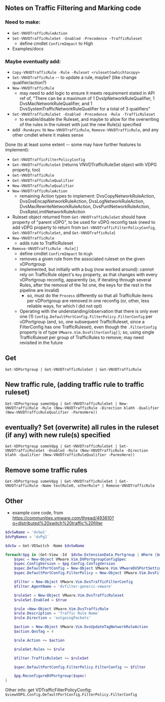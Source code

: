 ## Notes on Traffic Filtering and Marking code


### Need to make:
- `Get-VNVDTrafficRuleAction`
- `Set-VNVDTrafficRuleSet -Enabled -Precedence -TrafficRuleset`
    - define cmdlet `ConfirmImpact` to High
- Examples/docs

### Maybe eventually add:
- `Copy-VNVDTrafficRule -Rule -Ruleset <rulesettowhichtocopy>`
- `Set-VNVDTrafficRule` -- to update a rule, maybe? (like change qualifier/action?)
- `New-VNVDTrafficRule`
    - may need to add logic to ensure it meets requirement stated in API ref of, "There can be a maximum of 1 DvsIpNetworkRuleQualifier, 1 DvsMacNetworkRuleQualifier, and 1 DvsSystemTrafficNetworkRuleQualifier for a total of 3 qualifiers"
- `Set-VNVDTrafficRuleSet -Enabled -Precedence -Rule -TrafficRuleset`
    - to enable/disable the Ruleset, and maybe to allow for the overwriting of the rules in the ruleset with just the new Rule(s) specified
- add `-RunAsync` to `New-VNVDTrafficRule`, `Remove-VNVDTrafficRule`, and any other cmdlet where it makes sense

Done (to at least some extent -- some may have further features to implement):
- `Get-VNVDTrafficFilterPolicyConfig`
- `Get-VNVDTrafficRuleSet` (returns VNVDTrafficRuleSet object with VDPG property, too)
- `Get-VNVDTrafficRule`
- `Get-VNVDTrafficRuleQualifier`
- `New-VNVDTrafficRuleQualifier`
- `New-VNVDTrafficRuleAction`
    - remaining Action types to implement: DvsCopyNetworkRuleAction, DvsGreEncapNetworkRuleAction, DvsLogNetworkRuleAction, DvsMacRewriteNetworkRuleAction, DvsPuntNetworkRuleAction, DvsRateLimitNetworkRuleAction
- Ruleset object returned from `Get-VNVDTrafficRuleSet` should have property of "parent vDPG", to be used for vDPG reconfig task (need to add vDPG property to return from `Get-VNVDTrafficFilterPolicyConfig`, `Get-VNVDTrafficRuleSet`, and `Get-VNVDTrafficRule`)
- `New-VNVDTrafficRule`
    - adds rule to TrafficRuleset
- `Remove-VNVDTrafficRule -Rule[]`
    - define cmdlet `ConfirmImpact` to `High`
    - removes a given rule from the associated ruleset on the given vDPortgroup
    - implemented, but initially with a bug (now worked around):  cannot rely on TrafficRule object's `Key` property, as that changes with every vDPortgroup reconfig, apparently (so, if iterating through several Rules, after the removal of the 1st one, the keys for the rest in the pipeline are invalid)
        - so, must do the `Process` differently so that all TrafficRule items per vDPortgroup are removed in one reconfig (or, other, less reliable ways, for which I did not opt)
    - Operating with the understanding/observation that there is only ever one (1) `Config.DefaultPortConfig.FilterPolicy.FilterConfig` per vDPortgroup (and, so, one subsequent TrafficRuleset, since a FilterConfig has one TrafficRuleset), even though the `.FilterConfig` property is of type `VMware.Vim.DvsFilterConfig[]`; so, using single TrafficRuleset per group of TrafficRules to remove; may need revisited in the future

## Get
`Get-VDPortgroup | Get-VNVDTrafficRuleSet | Get-VNVDTrafficRule`

## New traffic rule, (adding traffic rule to traffic ruleset)
`Get-VDPortgroup someVdpg | Get-VNVDTrafficRuleSet | New-VNVDTrafficRule -Rule (New-VNVDTrafficRule -Direction blahh -Qualifier (New-VNVDTrafficRuleQualifier -ParmsHere))`

## eventually? Set (overwrite) all rules in the ruleset (if any) with new rule(s) specified
`Get-VDPortgroup someVdpg | Get-VNVDTrafficRuleSet | Set-VNVDTrafficRuleSet -Enabled -Rule (New-VNVDTrafficRule -Direction blahh -Qualifier (New-VNVDTrafficRuleQualifier -ParmsHere))`

## Remove some traffic rules
`Get-VDPortgroup someVdpg | Get-VNVDTrafficRuleSet | Get-VNVDTrafficRule -Name testRule0, otherRule* | Remove-VNVDTrafficRule`


## Other
- example core code, from https://communities.vmware.com/thread/493610?q=distributed%20switch%20traffic%20filter
``` PowerShell
$dvSwName = 'dvSw1'
$dvPgNames = 'dvPg1'

$dvSw = Get-VDSwitch -Name $dvSwName

foreach($pg in (Get-View -Id  $dvSw.ExtensionData.Portgroup | Where {$dvPgNames -contains $_.Name})){
    $spec = New-Object VMware.Vim.DVPortgroupConfigSpec
    $spec.ConfigVersion = $pg.Config.ConfigVersion
    $spec.DefaultPortConfig = New-Object VMware.Vim.VMwareDVSPortSetting
    $spec.DefaultPortConfig.FilterPolicy = New-Object VMware.Vim.DvsFilterPolicy

    $filter = New-Object VMware.Vim.DvsTrafficFilterConfig
    $filter.AgentName = 'dvfilter-generic-vmware'

    $ruleSet = New-Object VMware.Vim.DvsTrafficRuleset
    $ruleSet.Enabled = $true

    $rule =New-Object VMware.Vim.DvsTrafficRule
    $rule.Description = 'Traffic Rule Name'
    $rule.Direction = 'outgoingPackets'

    $action = New-Object VMware.Vim.DvsUpdateTagNetworkRuleAction
    $action.QosTag = 4

    $rule.Action += $action

    $ruleSet.Rules += $rule

    $filter.TrafficRuleSet += $ruleSet

    $spec.DefaultPortConfig.FilterPolicy.FilterConfig += $filter

    $pg.ReconfigureDVPortgroup($spec)
}
```

Other info:
get VDTrafficFilterPolicyConfig:
`$viewVDPG.Config.DefaultPortConfig.FilterPolicy.FilterConfig`
